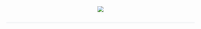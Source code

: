 <!---
Eunssong/Eunssong is a ✨ special ✨ repository because its `README.md` (this file) appears on your GitHub profile.
You can click the Preview link to take a look at your changes.
--->


<div align= "center">
    <img src="https://capsule-render.vercel.app/api?type=Venom&color=gradient&height=200&text=Welcome%20to%20Eunsong's%20Github!&animation=fadeIn&fontColor=000000&fontSize=40" />
    </div>
    <div style="text-align: left;"> 
    <h2 style="border-bottom: 1px solid #d8dee4; color: #282d33;"


    


    
